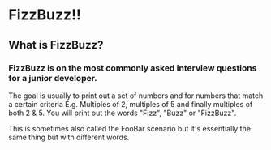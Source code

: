 # FizzBuzz!!

## What is FizzBuzz?

### FizzBuzz is on the most commonly asked interview questions for a junior developer.

The goal is usually to print out a set of numbers and for numbers that match a certain criteria E.g. Multiples of 2, multiples of 5 and finally multiples of both 2 & 5.
You will print out the words "Fizz", "Buzz" or "FizzBuzz".

This is sometimes also called the FooBar scenario but it's essentially the same thing but with different words.

